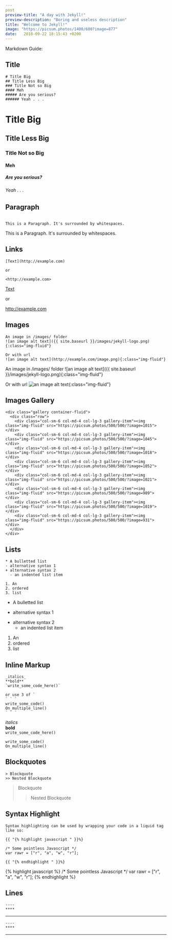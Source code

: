 ```yaml
---
post
preview-title: "A day with Jekyll!"
preview-description: "Boring and useless description"
title: "Welcome to Jekyll!"
image: "https://picsum.photos/1400/600?image=877"
date:   2018-09-22 18:15:43 +0200
---
```

Markdown Guide:

## Title
```
# Title Big
## Title Less Big
### Title Not so Big
#### Meh
##### Are you serious?
###### Yeah . . .
```
# Title Big
## Title Less Big
### Title Not so Big
#### Meh
##### Are you serious?
###### Yeah . . .

## Paragraph
```

This is a Paragraph. It's surrounded by whitespaces.

```

This is a Paragraph. It's surrounded by whitespaces.

## Links

```
[Text](http://example.com)

or

<http://example.com>
```
[Text](http://example.com)

or

<http://example.com>

## Images
```
An image in /images/ folder
![an image alt text]({{ site.baseurl }}/images/jekyll-logo.png){:class="img-fluid"}

Or with url
![an image alt text](http://example.com/image.png){:class="img-fluid"}
```
An image in /images/ folder
![an image alt text]({{ site.baseurl }}/images/jekyll-logo.png){:class="img-fluid"}

Or with url
![an image alt text](http://example.com/image.png){:class="img-fluid"}

## Images Gallery
```
<div class="gallery container-fluid">
  <div class="row">
    <div class="col-sm-6 col-md-4 col-lg-3 gallery-item"><img class="img-fluid" src="https://picsum.photos/500/500/?image=1015"></div>
    <div class="col-sm-6 col-md-4 col-lg-3 gallery-item"><img class="img-fluid" src="https://picsum.photos/500/500/?image=1045"></div>
    <div class="col-sm-6 col-md-4 col-lg-3 gallery-item"><img class="img-fluid" src="https://picsum.photos/500/500/?image=1018"></div>
    <div class="col-sm-6 col-md-4 col-lg-3 gallery-item"><img class="img-fluid" src="https://picsum.photos/500/500/?image=1052"></div>
    <div class="col-sm-6 col-md-4 col-lg-3 gallery-item"><img class="img-fluid" src="https://picsum.photos/500/500/?image=1021"></div>
    <div class="col-sm-6 col-md-4 col-lg-3 gallery-item"><img class="img-fluid" src="https://picsum.photos/500/500/?image=989"></div>
    <div class="col-sm-6 col-md-4 col-lg-3 gallery-item"><img class="img-fluid" src="https://picsum.photos/500/500/?image=1019"></div>
    <div class="col-sm-6 col-md-4 col-lg-3 gallery-item"><img class="img-fluid" src="https://picsum.photos/500/500/?image=931"></div>
  </div>
</div>
```

## Lists
```
* A bulletted list
- alternative syntax 1
+ alternative syntax 2
  - an indented list item

1. An
2. ordered
3. list
```
* A bulletted list
- alternative syntax 1
+ alternative syntax 2
  - an indented list item

1. An
2. ordered
3. list

## Inline Markup
```
_italics_
**bold**
`write_some_code_here()`

or use 3 of ` 
` ` `
write_some_code()
On_multiple_line()
` ` `
```
_italics_   
**bold**   
`write_some_code_here()`   

```
write_some_code()
On_multiple_line()
```

## Blockquotes
```
> Blockquote
>> Nested Blockquote 
```
> Blockquote
>> Nested Blockquote 

## Syntax Highlight
```
Syntax highlighting can be used by wrapping your code in a liquid tag like so:

{{ "{% highlight javascript " }}%}  

/* Some pointless Javascript */
var rawr = ["r", "a", "w", "r"];

{{ "{% endhighlight " }}%}  
```

{% highlight javascript %}
/* Some pointless Javascript */
var rawr = ["r", "a", "w", "r"];
{% endhighlight %}

## Lines
```
----
****
```
--------------
```
----
****
```
--------------



